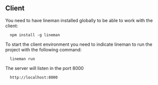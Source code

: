 Client
--------


You need to have lineman installed globally to be able to work with the client:

```
  npm install -g lineman
```

To start the client environment you need to indicate lineman to run the project with the following command:

```
  lineman run
```

The server will listen in the port 8000

```
  http://localhost:8000
```
